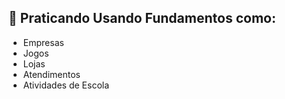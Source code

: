 ## 🚀 Praticando Usando Fundamentos como:

- Empresas
- Jogos
- Lojas
- Atendimentos
- Atividades de Escola

 <div style="display: inline_block">
  
</div>
